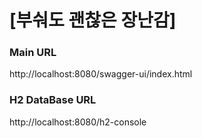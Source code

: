 # [부숴도 괜찮은 장난감]

### Main URL
http://localhost:8080/swagger-ui/index.html

### H2 DataBase URL
http://localhost:8080/h2-console
